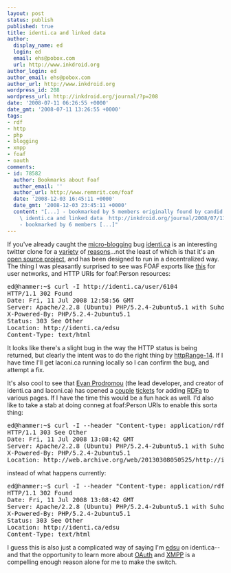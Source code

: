 ```yaml
---
layout: post
status: publish
published: true
title: identi.ca and linked data
author:
  display_name: ed
  login: ed
  email: ehs@pobox.com
  url: http://www.inkdroid.org
author_login: ed
author_email: ehs@pobox.com
author_url: http://www.inkdroid.org
wordpress_id: 208
wordpress_url: http://inkdroid.org/journal/?p=208
date: '2008-07-11 06:26:55 +0000'
date_gmt: '2008-07-11 13:26:55 +0000'
tags:
- rdf
- http
- php
- blogging
- xmpp
- foaf
- oauth
comments:
- id: 78582
  author: Bookmarks about Foaf
  author_email: ''
  author_url: http://www.remmrit.com/foaf
  date: '2008-12-03 16:45:11 +0000'
  date_gmt: '2008-12-03 23:45:11 +0000'
  content: "[...] - bookmarked by 5 members originally found by candid on 2008-10-26
    \ identi.ca and linked data  http://inkdroid.org/journal/2008/07/11/identica-and-linked-data/
    - bookmarked by 6 members [...]"
---
```

<p>If you've already caught the <a href="http://en.wikipedia.org/wiki/Micro-blogging">micro-blogging</a> bug <a href="http://identi.ca">identi.ca</a> is an interesting twitter clone for a <a href="http://times.usefulinc.com/2008/07/03-identica">variety</a> of <a href="http://danbri.org/words/2008/07/10/367">reasons</a>...not the least of which is that it's an <a href="http://web.archive.org/web/20080602015854/http://laconi.ca:80/">open source project</a>, and has been designed to run in a decentralized way. The thing I was pleasantly surprised to see was FOAF exports like <a href="http://web.archive.org/web/20130308050525/http://identi.ca/edsu/foaf">this</a> for user networks, and HTTP URIs for foaf:Person resources:</p>
<pre>
ed@hammer:~$ curl -I http://identi.ca/user/6104
HTTP/1.1 302 Found
Date: Fri, 11 Jul 2008 12:58:56 GMT
Server: Apache/2.2.8 (Ubuntu) PHP/5.2.4-2ubuntu5.1 with Suhosin-Patch
X-Powered-By: PHP/5.2.4-2ubuntu5.1
Status: 303 See Other
Location: http://identi.ca/edsu
Content-Type: text/html
</pre>
<p>It looks like there's a slight bug in the way the HTTP status is being returned, but clearly the intent was to do the right thing by <a href="http://norman.walsh.name/2005/06/19/httpRange-14">httpRange-14</a>. If I have time I'll get laconi.ca running locally so I can confirm the bug, and attempt a fix.</p>
<p>It's also cool to see that <a href="http://evan.prodromou.name/">Evan Prodromou</a> (the lead developer, and creator of identi.ca and laconi.ca) has opened a <a href="http://web.archive.org/web/20080731120253/http://laconi.ca:80/PITS/00047">couple</a> <a href="http://web.archive.org/web/20080731120258/http://laconi.ca:80/PITS/00048">tickets</a> for adding <a href="http://www.w3.org/TR/xhtml-rdfa-primer/">RDFa</a> to various pages. If I have the time this would be a fun hack as well. I'd also like to take a stab at doing conneg at foaf:Person URIs to enable this sorta thing:</p>
<pre>
ed@hammer:~$ curl -I --header "Content-type: application/rdf+xml" http://identi.ca/user/6104
HTTP/1.1 303 See Other
Date: Fri, 11 Jul 2008 13:08:42 GMT
Server: Apache/2.2.8 (Ubuntu) PHP/5.2.4-2ubuntu5.1 with Suhosin-Patch
X-Powered-By: PHP/5.2.4-2ubuntu5.1
Location: http://web.archive.org/web/20130308050525/http://identi.ca/edsu/foaf
</pre>
<p>instead of what happens currently:</p>
<pre>
ed@hammer:~$ curl -I --header "Content-type: application/rdf+xml" http://identi.ca/user/6104
HTTP/1.1 302 Found
Date: Fri, 11 Jul 2008 13:08:42 GMT
Server: Apache/2.2.8 (Ubuntu) PHP/5.2.4-2ubuntu5.1 with Suhosin-Patch
X-Powered-By: PHP/5.2.4-2ubuntu5.1
Status: 303 See Other
Location: http://identi.ca/edsu
Content-Type: text/html
</pre>
<p>I guess this is also just a complicated way of saying I'm <a href="http://identi.ca/user/6104">edsu</a> on identi.ca--and that the opportunity to learn more about <a href="http://oauth.net">OAuth</a> and <a href="http://www.xmpp.org/">XMPP</a> is a compelling enough reason alone for me to make the switch.</p>
